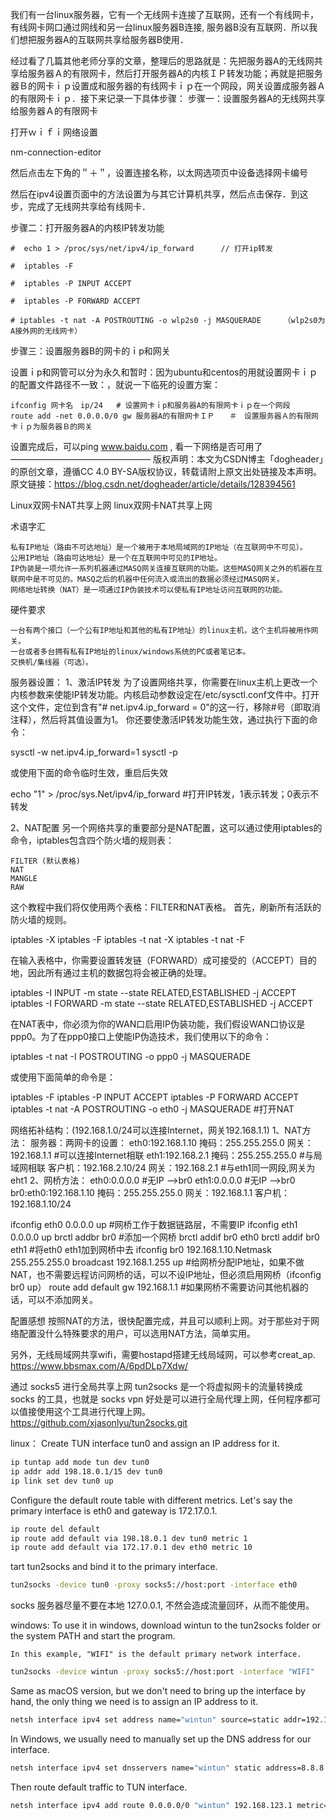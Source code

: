 我们有一台linux服务器，它有一个无线网卡连接了互联网，还有一个有线网卡，有线网卡网口通过网线和另一台linux服务器B连接, 服务器B没有互联网．所以我们想把服务器A的互联网共享给服务器B使用．

经过看了几篇其他老师分享的文章，整理后的思路就是：先把服务器A的无线网共享给服务器Ａ的有限网卡，然后打开服务器A的内核ＩＰ转发功能；再就是把服务器Ｂ的网卡ｉｐ设置成和服务器的有线网卡ｉｐ在一个网段，网关设置成服务器Ａ的有限网卡ｉｐ．接下来记录一下具体步骤：
步骤一：设置服务器A的无线网共享给服务器Ａ的有限网卡

打开ｗｉｆｉ网络设置

nm-connection-editor

然后点击左下角的＂＋＂，设置连接名称，以太网选项页中设备选择网卡编号

然后在ipv4设置页面中的方法设置为与其它计算机共享，然后点击保存．到这步，完成了无线网共享给有线网卡．

步骤二：打开服务器A的内核IP转发功能

    #  echo 1 > /proc/sys/net/ipv4/ip_forward      // 打开ip转发
     
    #  iptables -F
     
    #  iptables -P INPUT ACCEPT
     
    #  iptables -P FORWARD ACCEPT
     
    # iptables -t nat -A POSTROUTING -o wlp2s0 -j MASQUERADE     （wlp2s0为A接外网的无线网卡）

步骤三：设置服务器B的网卡的ｉp和网关

设置ｉp和网管可以分为永久和暂时：因为ubuntu和centos的用就设置网卡ｉｐ的配置文件路径不一致：，就说一下临死的设置方案：

    ifconfig 网卡名　ip/24   # 设置网卡ｉp和服务器A的有限网卡ｉｐ在一个网段
    route add -net 0.0.0.0/0 gw 服务器A的有限网卡ＩＰ　　＃　设置服务器Ａ的有限网卡ｉｐ为服务器Ｂ的网关

设置完成后，可以ping www.baidu.com , 看一下网络是否可用了
————————————————
版权声明：本文为CSDN博主「dogheader」的原创文章，遵循CC 4.0 BY-SA版权协议，转载请附上原文出处链接及本声明。
原文链接：https://blog.csdn.net/dogheader/article/details/128394561








Linux双网卡NAT共享上网
linux双网卡NAT共享上网

术语字汇

    私有IP地址（路由不可达地址）是一个被用于本地局域网的IP地址（在互联网中不可见）。
    公用IP地址（路由可达地址）是一个在互联网中可见的IP地址。
    IP伪装是一项允许一系列机器通过MASQ网关连接互联网的功能。这些MASQ网关之外的机器在互联网中是不可见的。MASQ之后的机器中任何流入或流出的数据必须经过MASQ网关。
    网络地址转换（NAT）是一项通过IP伪装技术可以使私有IP地址访问互联网的功能。

硬件要求

    一台有两个接口（一个公有IP地址和其他的私有IP地址）的linux主机，这个主机将被用作网关。
    一台或者多台拥有私有IP地址的linux/windows系统的PC或者笔记本。
    交换机/集线器（可选）。

服务器设置：
1、激活IP转发
为了设置网络共享，你需要在linux主机上更改一个内核参数来使能IP转发功能。内核启动参数设定在/etc/sysctl.conf文件中。打开这个文件，定位到含有"# net.ipv4.ip_forward = 0"的这一行，移除#号（即取消注释），然后将其值设置为1。
你还要使激活IP转发功能生效，通过执行下面的命令：

sysctl -w net.ipv4.ip_forward=1
sysctl -p

或使用下面的命令临时生效，重启后失效

echo "1" > /proc/sys.Net/ipv4/ip_forward #打开IP转发，1表示转发；0表示不转发

2、NAT配置
另一个网络共享的重要部分是NAT配置，这可以通过使用iptables的命令，iptables包含四个防火墙的规则表：

    FILTER (默认表格)
    NAT
    MANGLE
    RAW

这个教程中我们将仅使用两个表格：FILTER和NAT表格。
首先，刷新所有活跃的防火墙的规则。

iptables -X
iptables -F
iptables -t nat -X
iptables -t nat -F

在输入表格中，你需要设置转发链（FORWARD）成可接受的（ACCEPT）目的地，因此所有通过主机的数据包将会被正确的处理。

iptables -I INPUT -m state --state RELATED,ESTABLISHED -j ACCEPT
iptables -I FORWARD -m state --state RELATED,ESTABLISHED -j ACCEPT

在NAT表中，你必须为你的WAN口启用IP伪装功能，我们假设WAN口协议是ppp0。为了在ppp0接口上使能IP伪造技术，我们使用以下的命令：

iptables -t nat -I POSTROUTING -o ppp0 -j MASQUERADE

或使用下面简单的命令是：

iptables -F
iptables -P INPUT ACCEPT
iptables -P FORWARD ACCEPT
iptables -t nat -A POSTROUTING -o eth0 -j MASQUERADE #打开NAT

网络拓补结构：(192.168.1.0/24可以连接Internet，网关192.168.1.1)
1、NAT方法：
服务器：两网卡的设置：
eth0:192.168.1.10 掩码：255.255.255.0 网关：192.168.1.1 #可以连接Internet相联
eth1:192.168.2.1 掩码：255.255.255.0 #与局域网相联
客户机：192.168.2.10/24 网关：192.168.2.1 #与eth1同一网段,网关为eht1
2、网桥方法：
eth0:0.0.0.0 #无IP -->br0
eth1:0.0.0.0 #无IP -->br0
br0:eth0:192.168.1.10 掩码：255.255.255.0 网关：192.168.1.1
客户机：192.168.1.10/24

ifconfig eth0 0.0.0.0 up #网桥工作于数据链路层，不需要IP
ifconfig eth1 0.0.0.0 up
brctl addbr br0 #添加一个网桥
brctl addif br0 eth0
brctl addif br0 eth1 #将eth0 eth1加到网桥中去
ifconfig br0 192.168.1.10.Netmask 255.255.255.0 broadcast 192.168.1.255 up #给网桥分配IP地址，如果不做NAT，也不需要远程访问网桥的话，可以不设IP地址，但必须启用网桥（ifconfig br0 up）
route add default gw 192.168.1.1 #如果网桥不需要访问其他机器的话，可以不添加网关。

配置感想
按照NAT的方法，很快配置完成，并且可以顺利上网。对于那些对于网络配置没什么特殊要求的用户，可以选用NAT方法，简单实用。

另外，无线局域网共享wifi，需要hostapd搭建无线局域网，可以参考creat_ap.
https://www.bbsmax.com/A/6pdDLp7Xdw/



通过 socks5 进行全局共享上网
tun2socks 是一个将虚拟网卡的流量转换成 socks 的工具，也就是 socks vpn 好处是可以进行全局代理上网，任何程序都可以值接使用这个工具进行代理上网。
https://github.com/xjasonlyu/tun2socks.git


linux：
Create TUN interface tun0 and assign an IP address for it.
```bash
ip tuntap add mode tun dev tun0
ip addr add 198.18.0.1/15 dev tun0
ip link set dev tun0 up
```
Configure the default route table with different metrics. Let's say the primary interface is eth0 and gateway is 172.17.0.1.
```bash
ip route del default
ip route add default via 198.18.0.1 dev tun0 metric 1
ip route add default via 172.17.0.1 dev eth0 metric 10
```
tart tun2socks and bind it to the primary interface.
```bash
tun2socks -device tun0 -proxy socks5://host:port -interface eth0
```
socks 服务器尽量不要在本地 127.0.0.1, 不然会造成流量回环，从而不能使用。

windows:
To use it in windows, download wintun to the tun2socks folder or the system PATH and start the program.

    In this example, "WIFI" is the default primary network interface.
```bash
tun2socks -device wintun -proxy socks5://host:port -interface "WIFI"
```
Same as macOS version, but we don't need to bring up the interface by hand, the only thing we need is to assign an IP address to it.
```bash
netsh interface ipv4 set address name="wintun" source=static addr=192.168.123.1 mask=255.255.255.0
```
In Windows, we usually need to manually set up the DNS address for our interface.
```bash
netsh interface ipv4 set dnsservers name="wintun" static address=8.8.8.8 register=none validate=no
```
Then route default traffic to TUN interface.
```bash
netsh interface ipv4 add route 0.0.0.0/0 "wintun" 192.168.123.1 metric=1
```